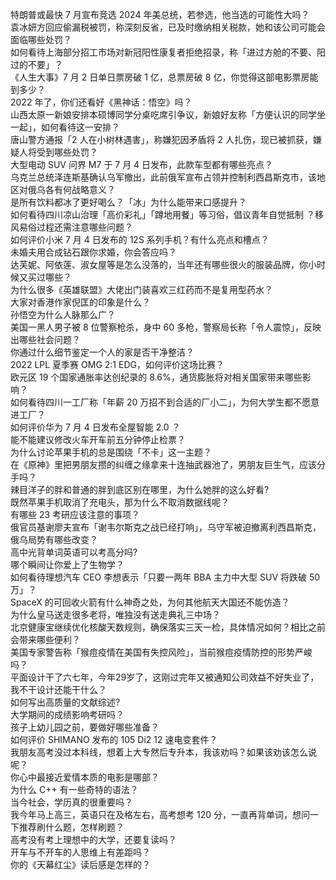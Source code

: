特朗普或最快 7 月宣布竞选 2024 年美总统，若参选，他当选的可能性大吗？  
袁冰妍方回应偷漏税被罚，称深刻反省，已及时缴纳相关税款，她和该公司可能会面临哪些处罚？  
如何看待上海部分招工市场对新冠阳性康复者拒绝招录，称「进过方舱的不要、阳过的不要」？  
《人生大事》7 月 2 日单日票房破 1 亿，总票房破 8 亿，你觉得这部电影票房能到多少？  
2022 年了，你们还看好《黑神话：悟空》吗？  
山西太原一新娘安排本硕博同学分桌吃席引争议，新娘好友称「方便认识的同学坐一起」，如何看待这一安排？  
唐山警方通报「2 人在小树林遇害」，称嫌犯因矛盾将 2 人扎伤，现已被抓获，嫌疑人将受到哪些处罚？  
大型电动 SUV 问界 M7 于 7 月 4 日发布，此款车型都有哪些亮点？  
乌克兰总统泽连斯基确认乌军撤出，此前俄军宣布占领并控制利西昌斯克市，该地区对俄乌各有何战略意义？  
是所有饮料都冰了更好喝么？「冰」为什么能带来口感提升？  
如何看待四川凉山治理「高价彩礼」「蹲地用餐」等习俗，倡议青年自觉抵制 ？移风易俗过程还需注意哪些问题？  
如何评价小米 7 月 4 日发布的 12S 系列手机？有什么亮点和槽点？  
未婚夫用合成钻石跟你求婚，你会答应吗？  
达芙妮、阿依莲、淑女屋等是怎么没落的，当年还有哪些很火的服装品牌，你小时候又买过哪些？  
为什么很多《英雄联盟》大佬出门装喜欢三红药而不是复用型药水？  
大家对香港作家倪匡的印象是什么？  
孙悟空为什么人脉那么广？  
美国一黑人男子被 8 位警察枪杀，身中 60 多枪，警察局长称「令人震惊」，反映出哪些社会问题？  
你通过什么细节鉴定一个人的家是否干净整洁？  
2022 LPL 夏季赛 OMG 2:1 EDG，如何评价这场比赛？  
欧元区 19 个国家通胀率达创纪录的 8.6%，通货膨胀将对相关国家带来哪些影响？  
如何看待四川一工厂称「年薪 20 万招不到合适的厂小二」，为何大学生都不愿意进工厂？  
如何评价华为 7 月 4 日发布全屋智能 2.0 ？  
能不能建议修改火车开车前五分钟停止检票？  
为什么讨论苹果手机的总是围绕「不卡」这一主题？  
在《原神》里把男朋友攒的纠缠之缘拿来十连抽武器池了，男朋友巨生气，应该分手吗？  
辣目洋子的胖和普通的胖到底区别在哪里，为什么她胖的这么好看?  
既然苹果手机取消了充电头，那为什么不取消数据线呢？  
有哪些 23 考研应该注意的事项？  
俄官员基谢廖夫宣布「谢韦尔斯克之战已经打响」，乌守军被迫撤离利西昌斯克，俄乌局势有哪些改变？  
高中光背单词英语可以考高分吗?  
哪个瞬间让你爱上了生物学？  
如何看待理想汽车 CEO 李想表示「只要一两年 BBA 主力中大型 SUV 将跌破 50 万」？  
SpaceX 的可回收火箭有什么神奇之处，为何其他航天大国还不能仿造？  
为什么皇马送走很多老将，唯独没有送走典礼三中场？  
北京健康宝继续优化核酸天数规则，确保落实三天一检，具体情况如何？相比之前会带来哪些便利？  
美国专家警告称「猴痘疫情在美国有失控风险」，当前猴痘疫情防控的形势严峻吗？  
平面设计干了六七年，今年29岁了，这刚过完年又被通知公司效益不好失业了，我不干设计还能干什么？  
如何写出高质量的文献综述?  
大学期间的成绩影响考研吗？  
孩子上幼儿园之前，要做好哪些准备？  
如何评价 SHIMANO 发布的 105 Di2 12 速电变套件？  
我朋友高考没过本科线，想着上大专然后专升本，我该劝吗？如果该劝该怎么说呢？  
你心中最接近爱情本质的电影是哪部？  
为什么 C++ 有一些奇特的语法？  
当今社会，学历真的很重要吗？  
我今年马上高三，英语只在及格左右，高考想考 120 分，一直再背单词，想问一下推荐刷什么题，怎样刷题？  
高考没有考上理想中的大学，还要复读吗？  
开车与不开车的人思维上有差距吗？  
你的《天幕红尘》读后感是怎样的？  

